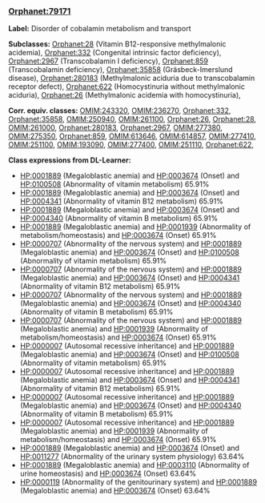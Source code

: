
### [Orphanet:79171](http://www.orpha.net/ORDO/Orphanet_79171)
**Label:** Disorder of cobalamin metabolism and transport

**Subclasses:** [Orphanet:28](http://www.orpha.net/ORDO/Orphanet_28) (Vitamin B12-responsive methylmalonic acidemia), [Orphanet:332](http://www.orpha.net/ORDO/Orphanet_332) (Congenital intrinsic factor deficiency), [Orphanet:2967](http://www.orpha.net/ORDO/Orphanet_2967) (Transcobalamin I deficiency), [Orphanet:859](http://www.orpha.net/ORDO/Orphanet_859) (Transcobalamin deficiency), [Orphanet:35858](http://www.orpha.net/ORDO/Orphanet_35858) (Gräsbeck-Imerslund disease), [Orphanet:280183](http://www.orpha.net/ORDO/Orphanet_280183) (Methylmalonic aciduria due to transcobalamin receptor defect), [Orphanet:622](http://www.orpha.net/ORDO/Orphanet_622) (Homocystinuria without methylmalonic aciduria), [Orphanet:26](http://www.orpha.net/ORDO/Orphanet_26) (Methylmalonic acidemia with homocystinuria), 

**Corr. equiv. classes:** [OMIM:243320](http://purl.obolibrary.org/obo/OMIM_243320), [OMIM:236270](http://purl.obolibrary.org/obo/OMIM_236270), [Orphanet:332](http://www.orpha.net/ORDO/Orphanet_332), [Orphanet:35858](http://www.orpha.net/ORDO/Orphanet_35858), [OMIM:250940](http://purl.obolibrary.org/obo/OMIM_250940), [OMIM:261100](http://purl.obolibrary.org/obo/OMIM_261100), [Orphanet:26](http://www.orpha.net/ORDO/Orphanet_26), [Orphanet:28](http://www.orpha.net/ORDO/Orphanet_28), [OMIM:261000](http://purl.obolibrary.org/obo/OMIM_261000), [Orphanet:280183](http://www.orpha.net/ORDO/Orphanet_280183), [Orphanet:2967](http://www.orpha.net/ORDO/Orphanet_2967), [OMIM:277380](http://purl.obolibrary.org/obo/OMIM_277380), [OMIM:275350](http://purl.obolibrary.org/obo/OMIM_275350), [Orphanet:859](http://www.orpha.net/ORDO/Orphanet_859), [OMIM:613646](http://purl.obolibrary.org/obo/OMIM_613646), [OMIM:614857](http://purl.obolibrary.org/obo/OMIM_614857), [OMIM:277410](http://purl.obolibrary.org/obo/OMIM_277410), [OMIM:251100](http://purl.obolibrary.org/obo/OMIM_251100), [OMIM:193090](http://purl.obolibrary.org/obo/OMIM_193090), [OMIM:277400](http://purl.obolibrary.org/obo/OMIM_277400), [OMIM:251110](http://purl.obolibrary.org/obo/OMIM_251110), [Orphanet:622](http://www.orpha.net/ORDO/Orphanet_622), 

**Class expressions from DL-Learner:**

- [HP:0001889](http://purl.obolibrary.org/obo/HP_0001889) (Megaloblastic anemia) and [HP:0003674](http://purl.obolibrary.org/obo/HP_0003674) (Onset) and [HP:0100508](http://purl.obolibrary.org/obo/HP_0100508) (Abnormality of vitamin metabolism) 65.91%
- [HP:0001889](http://purl.obolibrary.org/obo/HP_0001889) (Megaloblastic anemia) and [HP:0003674](http://purl.obolibrary.org/obo/HP_0003674) (Onset) and [HP:0004341](http://purl.obolibrary.org/obo/HP_0004341) (Abnormality of vitamin B12 metabolism) 65.91%
- [HP:0001889](http://purl.obolibrary.org/obo/HP_0001889) (Megaloblastic anemia) and [HP:0003674](http://purl.obolibrary.org/obo/HP_0003674) (Onset) and [HP:0004340](http://purl.obolibrary.org/obo/HP_0004340) (Abnormality of vitamin B metabolism) 65.91%
- [HP:0001889](http://purl.obolibrary.org/obo/HP_0001889) (Megaloblastic anemia) and [HP:0001939](http://purl.obolibrary.org/obo/HP_0001939) (Abnormality of metabolism/homeostasis) and [HP:0003674](http://purl.obolibrary.org/obo/HP_0003674) (Onset) 65.91%
- [HP:0000707](http://purl.obolibrary.org/obo/HP_0000707) (Abnormality of the nervous system) and [HP:0001889](http://purl.obolibrary.org/obo/HP_0001889) (Megaloblastic anemia) and [HP:0003674](http://purl.obolibrary.org/obo/HP_0003674) (Onset) and [HP:0100508](http://purl.obolibrary.org/obo/HP_0100508) (Abnormality of vitamin metabolism) 65.91%
- [HP:0000707](http://purl.obolibrary.org/obo/HP_0000707) (Abnormality of the nervous system) and [HP:0001889](http://purl.obolibrary.org/obo/HP_0001889) (Megaloblastic anemia) and [HP:0003674](http://purl.obolibrary.org/obo/HP_0003674) (Onset) and [HP:0004341](http://purl.obolibrary.org/obo/HP_0004341) (Abnormality of vitamin B12 metabolism) 65.91%
- [HP:0000707](http://purl.obolibrary.org/obo/HP_0000707) (Abnormality of the nervous system) and [HP:0001889](http://purl.obolibrary.org/obo/HP_0001889) (Megaloblastic anemia) and [HP:0003674](http://purl.obolibrary.org/obo/HP_0003674) (Onset) and [HP:0004340](http://purl.obolibrary.org/obo/HP_0004340) (Abnormality of vitamin B metabolism) 65.91%
- [HP:0000707](http://purl.obolibrary.org/obo/HP_0000707) (Abnormality of the nervous system) and [HP:0001889](http://purl.obolibrary.org/obo/HP_0001889) (Megaloblastic anemia) and [HP:0001939](http://purl.obolibrary.org/obo/HP_0001939) (Abnormality of metabolism/homeostasis) and [HP:0003674](http://purl.obolibrary.org/obo/HP_0003674) (Onset) 65.91%
- [HP:0000007](http://purl.obolibrary.org/obo/HP_0000007) (Autosomal recessive inheritance) and [HP:0001889](http://purl.obolibrary.org/obo/HP_0001889) (Megaloblastic anemia) and [HP:0003674](http://purl.obolibrary.org/obo/HP_0003674) (Onset) and [HP:0100508](http://purl.obolibrary.org/obo/HP_0100508) (Abnormality of vitamin metabolism) 65.91%
- [HP:0000007](http://purl.obolibrary.org/obo/HP_0000007) (Autosomal recessive inheritance) and [HP:0001889](http://purl.obolibrary.org/obo/HP_0001889) (Megaloblastic anemia) and [HP:0003674](http://purl.obolibrary.org/obo/HP_0003674) (Onset) and [HP:0004341](http://purl.obolibrary.org/obo/HP_0004341) (Abnormality of vitamin B12 metabolism) 65.91%
- [HP:0000007](http://purl.obolibrary.org/obo/HP_0000007) (Autosomal recessive inheritance) and [HP:0001889](http://purl.obolibrary.org/obo/HP_0001889) (Megaloblastic anemia) and [HP:0003674](http://purl.obolibrary.org/obo/HP_0003674) (Onset) and [HP:0004340](http://purl.obolibrary.org/obo/HP_0004340) (Abnormality of vitamin B metabolism) 65.91%
- [HP:0000007](http://purl.obolibrary.org/obo/HP_0000007) (Autosomal recessive inheritance) and [HP:0001889](http://purl.obolibrary.org/obo/HP_0001889) (Megaloblastic anemia) and [HP:0001939](http://purl.obolibrary.org/obo/HP_0001939) (Abnormality of metabolism/homeostasis) and [HP:0003674](http://purl.obolibrary.org/obo/HP_0003674) (Onset) 65.91%
- [HP:0001889](http://purl.obolibrary.org/obo/HP_0001889) (Megaloblastic anemia) and [HP:0003674](http://purl.obolibrary.org/obo/HP_0003674) (Onset) and [HP:0011277](http://purl.obolibrary.org/obo/HP_0011277) (Abnormality of the urinary system physiology) 63.64%
- [HP:0001889](http://purl.obolibrary.org/obo/HP_0001889) (Megaloblastic anemia) and [HP:0003110](http://purl.obolibrary.org/obo/HP_0003110) (Abnormality of urine homeostasis) and [HP:0003674](http://purl.obolibrary.org/obo/HP_0003674) (Onset) 63.64%
- [HP:0000119](http://purl.obolibrary.org/obo/HP_0000119) (Abnormality of the genitourinary system) and [HP:0001889](http://purl.obolibrary.org/obo/HP_0001889) (Megaloblastic anemia) and [HP:0003674](http://purl.obolibrary.org/obo/HP_0003674) (Onset) 63.64%


